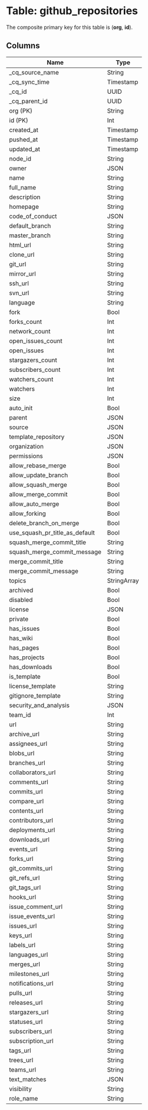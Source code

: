 # Table: github_repositories

The composite primary key for this table is (**org**, **id**).

## Columns

| Name          | Type          |
| ------------- | ------------- |
|_cq_source_name|String|
|_cq_sync_time|Timestamp|
|_cq_id|UUID|
|_cq_parent_id|UUID|
|org (PK)|String|
|id (PK)|Int|
|created_at|Timestamp|
|pushed_at|Timestamp|
|updated_at|Timestamp|
|node_id|String|
|owner|JSON|
|name|String|
|full_name|String|
|description|String|
|homepage|String|
|code_of_conduct|JSON|
|default_branch|String|
|master_branch|String|
|html_url|String|
|clone_url|String|
|git_url|String|
|mirror_url|String|
|ssh_url|String|
|svn_url|String|
|language|String|
|fork|Bool|
|forks_count|Int|
|network_count|Int|
|open_issues_count|Int|
|open_issues|Int|
|stargazers_count|Int|
|subscribers_count|Int|
|watchers_count|Int|
|watchers|Int|
|size|Int|
|auto_init|Bool|
|parent|JSON|
|source|JSON|
|template_repository|JSON|
|organization|JSON|
|permissions|JSON|
|allow_rebase_merge|Bool|
|allow_update_branch|Bool|
|allow_squash_merge|Bool|
|allow_merge_commit|Bool|
|allow_auto_merge|Bool|
|allow_forking|Bool|
|delete_branch_on_merge|Bool|
|use_squash_pr_title_as_default|Bool|
|squash_merge_commit_title|String|
|squash_merge_commit_message|String|
|merge_commit_title|String|
|merge_commit_message|String|
|topics|StringArray|
|archived|Bool|
|disabled|Bool|
|license|JSON|
|private|Bool|
|has_issues|Bool|
|has_wiki|Bool|
|has_pages|Bool|
|has_projects|Bool|
|has_downloads|Bool|
|is_template|Bool|
|license_template|String|
|gitignore_template|String|
|security_and_analysis|JSON|
|team_id|Int|
|url|String|
|archive_url|String|
|assignees_url|String|
|blobs_url|String|
|branches_url|String|
|collaborators_url|String|
|comments_url|String|
|commits_url|String|
|compare_url|String|
|contents_url|String|
|contributors_url|String|
|deployments_url|String|
|downloads_url|String|
|events_url|String|
|forks_url|String|
|git_commits_url|String|
|git_refs_url|String|
|git_tags_url|String|
|hooks_url|String|
|issue_comment_url|String|
|issue_events_url|String|
|issues_url|String|
|keys_url|String|
|labels_url|String|
|languages_url|String|
|merges_url|String|
|milestones_url|String|
|notifications_url|String|
|pulls_url|String|
|releases_url|String|
|stargazers_url|String|
|statuses_url|String|
|subscribers_url|String|
|subscription_url|String|
|tags_url|String|
|trees_url|String|
|teams_url|String|
|text_matches|JSON|
|visibility|String|
|role_name|String|